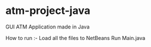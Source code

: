 # atm-project-java
GUI ATM Application made in Java

How to run :-
  Load all the files to NetBeans
  Run Main.java
